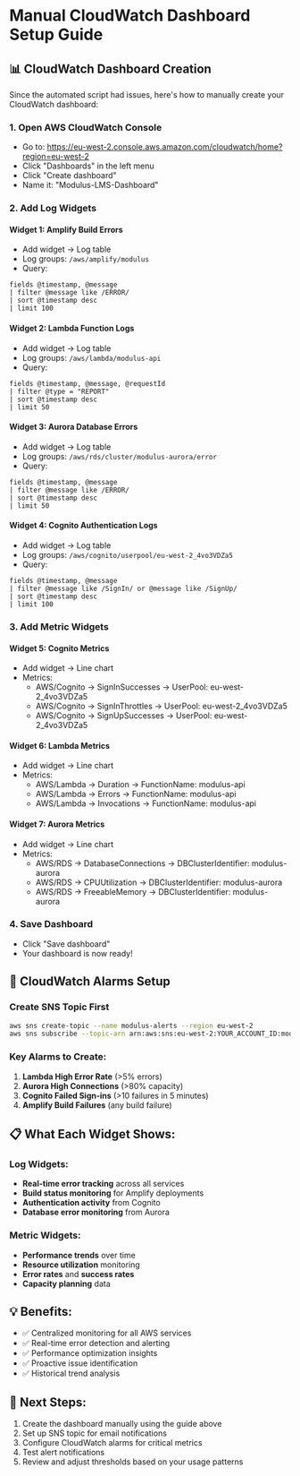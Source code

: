 # Manual CloudWatch Dashboard Setup Guide

## 📊 CloudWatch Dashboard Creation

Since the automated script had issues, here's how to manually create your CloudWatch dashboard:

### 1. Open AWS CloudWatch Console
- Go to: https://eu-west-2.console.aws.amazon.com/cloudwatch/home?region=eu-west-2
- Click "Dashboards" in the left menu
- Click "Create dashboard"
- Name it: "Modulus-LMS-Dashboard"

### 2. Add Log Widgets

#### Widget 1: Amplify Build Errors
- Add widget → Log table
- Log groups: `/aws/amplify/modulus`
- Query:
```
fields @timestamp, @message
| filter @message like /ERROR/
| sort @timestamp desc
| limit 100
```

#### Widget 2: Lambda Function Logs
- Add widget → Log table
- Log groups: `/aws/lambda/modulus-api`
- Query:
```
fields @timestamp, @message, @requestId
| filter @type = "REPORT"
| sort @timestamp desc
| limit 50
```

#### Widget 3: Aurora Database Errors
- Add widget → Log table
- Log groups: `/aws/rds/cluster/modulus-aurora/error`
- Query:
```
fields @timestamp, @message
| filter @message like /ERROR/
| sort @timestamp desc
| limit 50
```

#### Widget 4: Cognito Authentication Logs
- Add widget → Log table
- Log groups: `/aws/cognito/userpool/eu-west-2_4vo3VDZa5`
- Query:
```
fields @timestamp, @message
| filter @message like /SignIn/ or @message like /SignUp/
| sort @timestamp desc
| limit 100
```

### 3. Add Metric Widgets

#### Widget 5: Cognito Metrics
- Add widget → Line chart
- Metrics:
  - AWS/Cognito → SignInSuccesses → UserPool: eu-west-2_4vo3VDZa5
  - AWS/Cognito → SignInThrottles → UserPool: eu-west-2_4vo3VDZa5
  - AWS/Cognito → SignUpSuccesses → UserPool: eu-west-2_4vo3VDZa5

#### Widget 6: Lambda Metrics
- Add widget → Line chart
- Metrics:
  - AWS/Lambda → Duration → FunctionName: modulus-api
  - AWS/Lambda → Errors → FunctionName: modulus-api
  - AWS/Lambda → Invocations → FunctionName: modulus-api

#### Widget 7: Aurora Metrics
- Add widget → Line chart
- Metrics:
  - AWS/RDS → DatabaseConnections → DBClusterIdentifier: modulus-aurora
  - AWS/RDS → CPUUtilization → DBClusterIdentifier: modulus-aurora
  - AWS/RDS → FreeableMemory → DBClusterIdentifier: modulus-aurora

### 4. Save Dashboard
- Click "Save dashboard"
- Your dashboard is now ready!

## 🚨 CloudWatch Alarms Setup

### Create SNS Topic First
```bash
aws sns create-topic --name modulus-alerts --region eu-west-2
aws sns subscribe --topic-arn arn:aws:sns:eu-west-2:YOUR_ACCOUNT_ID:modulus-alerts --protocol email --notification-endpoint your-email@example.com
```

### Key Alarms to Create:
1. **Lambda High Error Rate** (>5% errors)
2. **Aurora High Connections** (>80% capacity)
3. **Cognito Failed Sign-ins** (>10 failures in 5 minutes)
4. **Amplify Build Failures** (any build failure)

## 📋 What Each Widget Shows:

### Log Widgets:
- **Real-time error tracking** across all services
- **Build status monitoring** for Amplify deployments
- **Authentication activity** from Cognito
- **Database error monitoring** from Aurora

### Metric Widgets:
- **Performance trends** over time
- **Resource utilization** monitoring
- **Error rates** and **success rates**
- **Capacity planning** data

## 💡 Benefits:
- ✅ Centralized monitoring for all AWS services
- ✅ Real-time error detection and alerting
- ✅ Performance optimization insights
- ✅ Proactive issue identification
- ✅ Historical trend analysis

## 🔧 Next Steps:
1. Create the dashboard manually using the guide above
2. Set up SNS topic for email notifications
3. Configure CloudWatch alarms for critical metrics
4. Test alert notifications
5. Review and adjust thresholds based on your usage patterns

